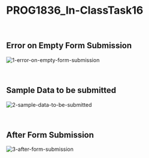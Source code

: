 # PROG1836_In-ClassTask16

<br>

## Error on Empty Form Submission

![1-error-on-empty-form-submission](https://user-images.githubusercontent.com/122504894/227010572-9b63a915-43ba-45ae-a89b-f863f0aa5cf9.PNG)

<br>

## Sample Data to be submitted

![2-sample-data-to-be-submitted](https://user-images.githubusercontent.com/122504894/227010577-f4f17b7b-325e-4eec-99d3-ea53fa050268.PNG)

<br>

## After Form Submission

![3-after-form-submission](https://user-images.githubusercontent.com/122504894/227010580-50889583-2d24-4c82-9556-89c04b615061.PNG)
